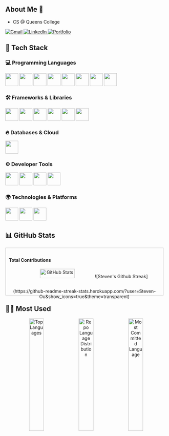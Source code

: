 ## About Me 👋


  - CS @ Queens College
  <a href="mailto:osteve425@gmail.com" target="_blank">
    <img src="https://img.shields.io/badge/Gmail-D14836?style=for-the-badge&logo=gmail&logoColor=white" alt="Gmail"/>
  </a>
  <a href="https://www.linkedin.com/in/steven-ou-/" target="_blank">
    <img src="https://img.shields.io/badge/LinkedIn-0077B5?style=for-the-badge&logo=linkedin&logoColor=white" alt="LinkedIn"/>
  </a>
  <a href="https://github.com/Steven-Ou" target="_blank">
    <img src="https://img.shields.io/badge/Portfolio-FF5722?style=for-the-badge&logo=react&logoColor=white" alt="Portfolio"/>
  </a>




## 🚀 Tech Stack  

### 💻 Programming Languages  
<p align="left">
  <img src="https://cdn.jsdelivr.net/gh/devicons/devicon/icons/javascript/javascript-original.svg" width="40" height="40"/>
  <img src="https://cdn.jsdelivr.net/gh/devicons/devicon/icons/typescript/typescript-original.svg" width="40" height="40"/>
  <img src="https://cdn.jsdelivr.net/gh/devicons/devicon/icons/java/java-original.svg" width="40" height="40"/>
  <img src="https://cdn.jsdelivr.net/gh/devicons/devicon/icons/python/python-original.svg" width="40" height="40"/>
  <img src="https://cdn.jsdelivr.net/gh/devicons/devicon/icons/c/c-original.svg" width="40" height="40"/>
  <img src="https://cdn.jsdelivr.net/gh/devicons/devicon/icons/cplusplus/cplusplus-original.svg" width="40" height="40"/>
  <img src="https://cdn.jsdelivr.net/gh/devicons/devicon/icons/html5/html5-original.svg" width="40" height="40"/>
  <img src="https://cdn.jsdelivr.net/gh/devicons/devicon/icons/css3/css3-original.svg" width="40" height="40"/>
</p>

### 🛠️ Frameworks & Libraries  
<p align="left">
  <img src="https://cdn.jsdelivr.net/gh/devicons/devicon/icons/react/react-original.svg" width="40" height="40"/>
  <img src="https://cdn.jsdelivr.net/gh/devicons/devicon/icons/nextjs/nextjs-original.svg" width="40" height="40"/>
  <img src="https://cdn.jsdelivr.net/gh/devicons/devicon/icons/nodejs/nodejs-original.svg" width="40" height="40"/>
  <img src="https://cdn.jsdelivr.net/gh/devicons/devicon/icons/express/express-original.svg" width="40" height="40"/>
  <img src="https://cdn.jsdelivr.net/gh/devicons/devicon/icons/tailwindcss/tailwindcss-original.svg" width="40" height="40"/>
  <img src="https://cdn.jsdelivr.net/gh/devicons/devicon/icons/bootstrap/bootstrap-original.svg" width="40" height="40"/>
</p>

### 🔥 Databases & Cloud  
<p align="left">
  <img src="https://cdn.jsdelivr.net/gh/devicons/devicon/icons/firebase/firebase-plain.svg" width="40" height="40"/>
</p>

### ⚙️ Developer Tools  
<p align="left">
  <img src="https://cdn.jsdelivr.net/gh/devicons/devicon/icons/vscode/vscode-original.svg" width="40" height="40"/>
  <img src="https://cdn.jsdelivr.net/gh/devicons/devicon/icons/eclipse/eclipse-original.svg" width="40" height="40"/>
  <img src="https://cdn.jsdelivr.net/gh/devicons/devicon/icons/git/git-original.svg" width="40" height="40"/>
  <img src="https://cdn.jsdelivr.net/gh/devicons/devicon/icons/replit/replit-original.svg" width="40" height="40"/>
</p>

### 🌍 Technologies & Platforms  
<p align="left">
  <img src="https://cdn.jsdelivr.net/gh/devicons/devicon/icons/linux/linux-original.svg" width="40" height="40"/>
  <img src="https://cdn.jsdelivr.net/gh/devicons/devicon/icons/github/github-original.svg" width="40" height="40"/>
  <img src="https://cdn.jsdelivr.net/gh/devicons/devicon/icons/wordpress/wordpress-original.svg" width="40" height="40"/>
</p>

## 📊 GitHub Stats

<div style="display: flex; justify-content: space-between;">
  <div style="flex: 1; padding: 10px; border: 1px solid #ccc; margin-right: 10px;">
    <h4>Total Contributions</h4>
    <p align="center"> 
    <img src="https://github-readme-stats.vercel.app/api?username=Steven-Ou&show_icons=true&theme=radical" width="48%" alt="GitHub Stats"/> 
    ![Steven's Github Streak](https://github-readme-streak-stats.herokuapp.com/?user=Steven-Ou&show_icons=true&theme=transparent)
  </div>

</div>

## 🧑‍💻 Most Used
<p align="center">
    <img src="https://github-readme-stats.vercel.app/api/top-langs/?username=Steven-Ou&layout=compact&theme=radical" width="30%" alt="Top Languages"/>
    <img src="https://github-profile-summary-cards.vercel.app/api/cards/repos-per-language?username=Steven-Ou&theme=radical" width="30%" alt="Repo Language Distribution"/>
    <img src="https://github-profile-summary-cards.vercel.app/api/cards/most-commit-language?username=Steven-Ou&theme=radical" width="30%" alt="Most Committed Language"/>
</p>


